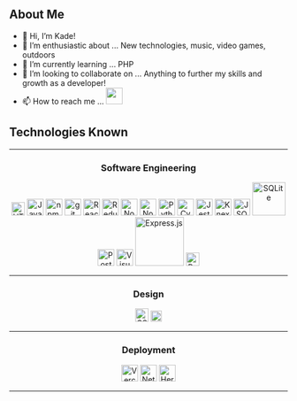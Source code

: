 <!-- <div align='center'> 
  
  <a href="https://aboutkade.netlify.app/" title="Portfolio"> ![Github Banner(small)](https://IMAGELINKHERE)
</a>
</div> -->
## About Me

- 👋 Hi, I’m Kade!
- 👀 I’m enthusiastic about ... New technologies, music, video games, outdoors
- 🌱 I’m currently learning ... PHP
- 💞️ I’m looking to collaborate on ... Anything to further my skills and growth as a developer!
- 📫 How to reach me ... <a href="https://www.linkedin.com/in/kadeg/"><img src="https://camo.githubusercontent.com/c8a9c5b414cd812ad6a97a46c29af67239ddaeae08c41724ff7d945fb4c047e5/68747470733a2f2f6564656e742e6769746875622e696f2f537570657254696e7949636f6e732f696d616765732f7376672f6c696e6b6564696e2e737667" width="30"></a>

## Technologies Known

---

<h3 align="center">Software Engineering</h3>
<div align="center">
  <a href="https://html.spec.whatwg.org/multipage/"><img src="https://raw.githubusercontent.com/get-icon/geticon/fc0f660daee147afb4a56c64e12bde6486b73e39/icons/html-5.svg" width="24" title="HTML5"></a>
  <a href="https://www.javascript.com/"><img src="https://raw.githubusercontent.com/get-icon/geticon/fc0f660daee147afb4a56c64e12bde6486b73e39/icons/javascript.svg" width="30" title="JavaScript"></a>
  <a href="https://www.npmjs.com/"><img src="https://raw.githubusercontent.com/get-icon/geticon/fc0f660daee147afb4a56c64e12bde6486b73e39/icons/npm.svg" width="30" title="npm.js"></a>
  <a href="https://git-scm.com/"><img src="https://raw.githubusercontent.com/get-icon/geticon/fc0f660daee147afb4a56c64e12bde6486b73e39/icons/git-icon.svg" width="30" title="git"></a>
  <a href="https://reactjs.org/"><img src="https://raw.githubusercontent.com/get-icon/geticon/fc0f660daee147afb4a56c64e12bde6486b73e39/icons/react.svg" width="30" title="React.js"></a>
  <a href="https://redux.js.org/"><img src="https://raw.githubusercontent.com/get-icon/geticon/fc0f660daee147afb4a56c64e12bde6486b73e39/icons/redux.svg" width="30" title="Redux"></a>
  <a href="https://nodejs.org/en/"><img src="https://raw.githubusercontent.com/get-icon/geticon/fc0f660daee147afb4a56c64e12bde6486b73e39/icons/nodejs-icon.svg" width="30" title="Node.js"></a>
  <a href="https://nodemon.io/"><img src="https://raw.githubusercontent.com/get-icon/geticon/fc0f660daee147afb4a56c64e12bde6486b73e39/icons/nodemon.svg" width="30" title="Nodemon"></a>
  <a href="https://www.python.org/"><img src="https://raw.githubusercontent.com/get-icon/geticon/fc0f660daee147afb4a56c64e12bde6486b73e39/icons/python.svg" width="30" title="Python"></a>
  <a href="https://www.cypress.io/"><img src="https://github.com/get-icon/geticon/blob/master/icons/cypress.svg" width="30" title="Cypress"></a>
  <a href="https://jestjs.io/"><img src="https://raw.githubusercontent.com/get-icon/geticon/fc0f660daee147afb4a56c64e12bde6486b73e39/icons/jest.svg" width="30" title="Jest"></a>
  <a href="https://knexjs.org/"><img src="https://raw.githubusercontent.com/get-icon/geticon/fc0f660daee147afb4a56c64e12bde6486b73e39/icons/knex.svg" width="30" title="Knex.js"></a>
  <a href="https://www.json.org/json-en.html"><img src="https://raw.githubusercontent.com/get-icon/geticon/fc0f660daee147afb4a56c64e12bde6486b73e39/icons/json.svg" width="30" title="JSON"></a>
  <a href="https://sqlitestudio.pl/"><img src="https://raw.githubusercontent.com/get-icon/geticon/fc0f660daee147afb4a56c64e12bde6486b73e39/icons/sqlite.svg" width="60" title="SQLite"></a>
  <a href="https://www.postgresql.org/"><img src="https://raw.githubusercontent.com/get-icon/geticon/fc0f660daee147afb4a56c64e12bde6486b73e39/icons/postgresql-logo.svg" width="30" title="PostgreSQL"></a>
  <a href="https://code.visualstudio.com/"><img src="https://raw.githubusercontent.com/get-icon/geticon/fc0f660daee147afb4a56c64e12bde6486b73e39/icons/visual-studio-code.svg" width="30" title="Visual Studio Code"></a>
  <a href="https://expressjs.com/"><img src="https://raw.githubusercontent.com/get-icon/geticon/fc0f660daee147afb4a56c64e12bde6486b73e39/icons/express.svg" width="88" title="Express.js"></a>
  <a href="https://reactrouter.com/"><img src="https://raw.githubusercontent.com/get-icon/geticon/fc0f660daee147afb4a56c64e12bde6486b73e39/icons/react-router.svg" height="24" title="React-Router"></a>
</div>

---

<h3 align="center">Design</h3>
<div align="center">
  <a href="https://www.w3.org/TR/CSS/"><img src="https://raw.githubusercontent.com/get-icon/geticon/fc0f660daee147afb4a56c64e12bde6486b73e39/icons/css-3.svg" width="24" title="CSS3"></a>
  <a href="https://www.figma.com/"><img src="https://raw.githubusercontent.com/get-icon/geticon/fc0f660daee147afb4a56c64e12bde6486b73e39/icons/figma.svg" width="20" title="Figma"></a>
</div>

---

<h3 align="center">Deployment</h3>
<div align="center">
  <a href="https://vercel.com/"><img src="https://raw.githubusercontent.com/get-icon/geticon/fc0f660daee147afb4a56c64e12bde6486b73e39/icons/vercel.svg" width="30" title="Vercel"></a>
  <a href="https://www.netlify.com/"><img src="https://raw.githubusercontent.com/get-icon/geticon/fc0f660daee147afb4a56c64e12bde6486b73e39/icons/netlify.svg" width="30" title="Netlify"></a>
  <a href="https://www.heroku.com/"><img src="https://raw.githubusercontent.com/get-icon/geticon/fc0f660daee147afb4a56c64e12bde6486b73e39/icons/heroku-icon.svg" width="30" title="Heroku"></a>
</div>

---
<!---
cyberkade/cyberkade is a ✨ special ✨ repository because its `README.md` (this file) appears on your GitHub profile.
You can click the Preview link to take a look at your changes.
--->

